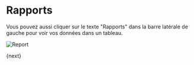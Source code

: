 <!-- base_template: frappe_io/www/frappe/frappe_base.html --><!-- add-breadcrumbs -->
# Rapports

Vous pouvez aussi cliquer sur le texte "Rapports" dans la barre latérale de gauche pour voir vos données dans un tableau.

<img class="screenshot" alt="Report" src="/docs/assets/img/report.png">

{next}
